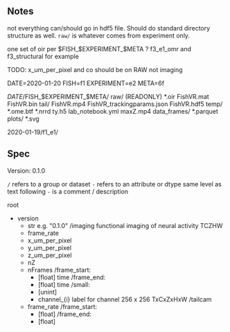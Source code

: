 ## Notes
not everything can/should go in hdf5 file. Should do standard directory structure as well. `raw/` is whatever comes from experiment only.

one set of oir per $FISH_$EXPERIMENT_$META ?
f3_e1_omr and f3_structural for example

TODO: x_um_per_pixel and co should be on RAW not imaging


  DATE=2020-01-20
  FISH=f1
  EXPERIMENT=e2
  META=6f
  
  $DATE/$FISH_$EXPERIMENT_$META/
    raw/ (READONLY)
      *.oir
      FishVR.mat
      FishVR.bin
    tail/
      FishVR.mp4
      FishVR_trackingparams.json
      FishVR.hdf5
    temp/
      *.ome.btf
      *.nrrd
    ty.h5
    lab_notebook.yml
    maxZ.mp4
    data_frames/
      *.parquet
    plots/
      *.svg

  2020-01-19/f1_e1/


## Spec
Version: 0.1.0

`/` refers to a group or dataset
`-` refers to an attribute or dtype
  same level as text following `-` is a comment / description

root
  - version
    - str
      e.g. "0.1.0"
  /imaging
    functional imaging of neural activity
    TCZHW
    - frame_rate
    - x_um_per_pixel
    - y_um_per_pixel
    - z_um_per_pixel
    - nZ
    - nFrames
    /frame_start:
      - [float]
      time
    /frame_end:
      - [float]
      time
    /small:
      - [unint]
      - channel_{i}
        label for channel
      256 x 256
      TxCxZxHxW
  /tailcam
    - frame_rate
    /frame_start:
      - [float]
    /frame_end:
      - [float]